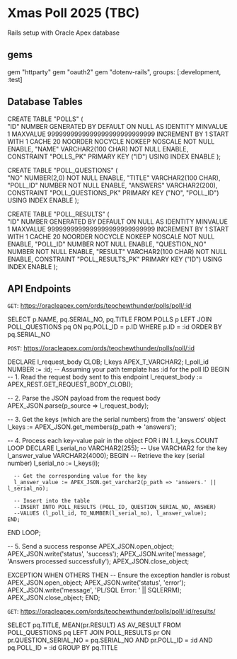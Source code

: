 # Xmas Poll 2025 (TBC)
Rails setup with Oracle Apex database

## gems
gem "httparty"
gem "oauth2"
gem "dotenv-rails", groups: [:development, :test]

## Database Tables
CREATE TABLE "POLLS" 
(	
  "ID" NUMBER GENERATED BY DEFAULT ON NULL AS IDENTITY MINVALUE 1 MAXVALUE 9999999999999999999999999999 INCREMENT BY 1 START WITH 1 CACHE 20 NOORDER  NOCYCLE  NOKEEP  NOSCALE  NOT NULL ENABLE, 
	"NAME" VARCHAR2(100 CHAR) NOT NULL ENABLE, 
	CONSTRAINT "POLLS_PK" PRIMARY KEY ("ID")
  USING INDEX  ENABLE
);

CREATE TABLE "POLL_QUESTIONS" 
(	
  "NO" NUMBER(2,0) NOT NULL ENABLE, 
	"TITLE" VARCHAR2(100 CHAR), 
	"POLL_ID" NUMBER NOT NULL ENABLE, 
	"ANSWERS" VARCHAR2(200), 
	CONSTRAINT "POLL_QUESTIONS_PK" PRIMARY KEY ("NO", "POLL_ID")
  USING INDEX  ENABLE
);

CREATE TABLE "POLL_RESULTS" 
(	
  "ID" NUMBER GENERATED BY DEFAULT ON NULL AS IDENTITY MINVALUE 1 MAXVALUE 9999999999999999999999999999 INCREMENT BY 1 START WITH 1 CACHE 20 NOORDER  NOCYCLE  NOKEEP  NOSCALE  NOT NULL ENABLE, 
	"POLL_ID" NUMBER NOT NULL ENABLE, 
	"QUESTION_NO" NUMBER NOT NULL ENABLE, 
	"RESULT" VARCHAR2(100 CHAR) NOT NULL ENABLE, 
	 CONSTRAINT "POLL_RESULTS_PK" PRIMARY KEY ("ID")
  USING INDEX  ENABLE
);

## API Endpoints
`GET`: https://oracleapex.com/ords/teochewthunder/polls/poll/:id

SELECT p.NAME, pq.SERIAL_NO, pq.TITLE FROM POLLS p
LEFT JOIN POLL_QUESTIONS pq ON pq.POLL_ID = p.ID
WHERE p.ID = :id
ORDER BY pq.SERIAL_NO

`POST`: https://oracleapex.com/ords/teochewthunder/polls/poll/:id

DECLARE
  l_request_body CLOB;
  l_keys APEX_T_VARCHAR2;
  l_poll_id NUMBER := :id; -- Assuming your path template has :id for the poll ID
BEGIN
  -- 1. Read the request body sent to this endpoint
  l_request_body := APEX_REST.GET_REQUEST_BODY_CLOB();

  -- 2. Parse the JSON payload from the request body
  APEX_JSON.parse(p_source => l_request_body);

  -- 3. Get the keys (which are the serial numbers) from the 'answers' object
  l_keys := APEX_JSON.get_members(p_path => 'answers');

  -- 4. Process each key-value pair in the object
  FOR i IN 1..l_keys.COUNT LOOP
    DECLARE
      l_serial_no VARCHAR2(255); -- Use VARCHAR2 for the key
      l_answer_value VARCHAR2(4000);
    BEGIN
      -- Retrieve the key (serial number)
      l_serial_no := l_keys(i);

      -- Get the corresponding value for the key
      l_answer_value := APEX_JSON.get_varchar2(p_path => 'answers.' || l_serial_no);

      -- Insert into the table
      --INSERT INTO POLL_RESULTS (POLL_ID, QUESTION_SERIAL_NO, ANSWER)
      --VALUES (l_poll_id, TO_NUMBER(l_serial_no), l_answer_value);
    END;
  END LOOP;
  
  -- 5. Send a success response
  APEX_JSON.open_object;
  APEX_JSON.write('status', 'success');
  APEX_JSON.write('message', 'Answers processed successfully');
  APEX_JSON.close_object;

EXCEPTION
  WHEN OTHERS THEN
    -- Ensure the exception handler is robust
    APEX_JSON.open_object;
    APEX_JSON.write('status', 'error');
    APEX_JSON.write('message', 'PL/SQL Error: ' || SQLERRM);
    APEX_JSON.close_object;
END;

`GET`: https://oracleapex.com/ords/teochewthunder/polls/poll/:id/results/

SELECT pq.TITLE, MEAN(pr.RESULT) AS AV_RESULT FROM POLL_QUESTIONS pq
LEFT JOIN POLL_RESULTS pr ON pr.QUESTION_SERIAL_NO = pq.SERIAL_NO AND pr.POLL_ID = :id AND pq.POLL_ID = :id
GROUP BY pq.TITLE
